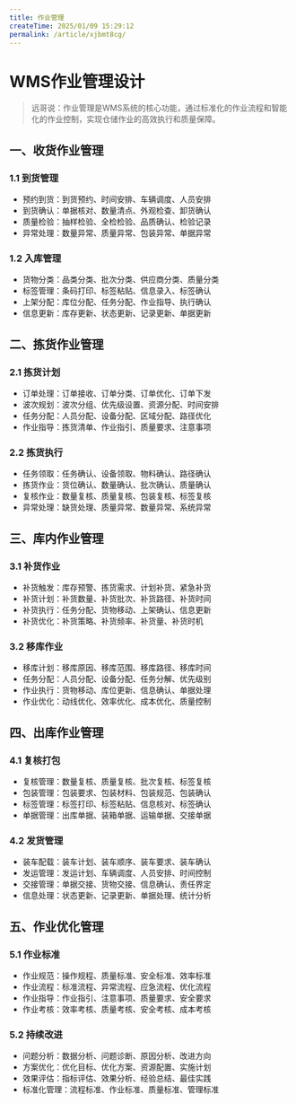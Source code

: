 ```yaml
---
title: 作业管理
createTime: 2025/01/09 15:29:12
permalink: /article/xjbmt8cg/
---
```

# WMS作业管理设计

> 远哥说：作业管理是WMS系统的核心功能，通过标准化的作业流程和智能化的作业控制，实现仓储作业的高效执行和质量保障。

## 一、收货作业管理

### 1.1 到货管理
- 预约到货：到货预约、时间安排、车辆调度、人员安排
- 到货确认：单据核对、数量清点、外观检查、卸货确认
- 质量检验：抽样检验、全检检验、品质确认、检验记录
- 异常处理：数量异常、质量异常、包装异常、单据异常

### 1.2 入库管理
- 货物分类：品类分类、批次分类、供应商分类、质量分类
- 标签管理：条码打印、标签粘贴、信息录入、标签确认
- 上架分配：库位分配、任务分配、作业指导、执行确认
- 信息更新：库存更新、状态更新、记录更新、单据更新

## 二、拣货作业管理

### 2.1 拣货计划
- 订单处理：订单接收、订单分类、订单优化、订单下发
- 波次规划：波次分组、优先级设置、资源分配、时间安排
- 任务分配：人员分配、设备分配、区域分配、路径优化
- 作业指导：拣货清单、作业指引、质量要求、注意事项

### 2.2 拣货执行
- 任务领取：任务确认、设备领取、物料确认、路径确认
- 拣货作业：货位确认、数量确认、批次确认、质量确认
- 复核作业：数量复核、质量复核、包装复核、标签复核
- 异常处理：缺货处理、质量异常、数量异常、系统异常

## 三、库内作业管理

### 3.1 补货作业
- 补货触发：库存预警、拣货需求、计划补货、紧急补货
- 补货计划：补货数量、补货批次、补货路径、补货时间
- 补货执行：任务分配、货物移动、上架确认、信息更新
- 补货优化：补货策略、补货频率、补货量、补货时机

### 3.2 移库作业
- 移库计划：移库原因、移库范围、移库路径、移库时间
- 任务分配：人员分配、设备分配、任务分解、优先级别
- 作业执行：货物移动、库位更新、信息确认、单据处理
- 作业优化：动线优化、效率优化、成本优化、质量控制

## 四、出库作业管理

### 4.1 复核打包
- 复核管理：数量复核、质量复核、批次复核、标签复核
- 包装管理：包装要求、包装材料、包装规范、包装确认
- 标签管理：标签打印、标签粘贴、信息核对、标签确认
- 单据管理：出库单据、装箱单据、运输单据、交接单据

### 4.2 发货管理
- 装车配载：装车计划、装车顺序、装车要求、装车确认
- 发运管理：发运计划、车辆调度、人员安排、时间控制
- 交接管理：单据交接、货物交接、信息确认、责任界定
- 信息处理：状态更新、记录更新、单据处理、统计分析

## 五、作业优化管理

### 5.1 作业标准
- 作业规范：操作规程、质量标准、安全标准、效率标准
- 作业流程：标准流程、异常流程、应急流程、优化流程
- 作业指导：作业指引、注意事项、质量要求、安全要求
- 作业考核：效率考核、质量考核、安全考核、成本考核

### 5.2 持续改进
- 问题分析：数据分析、问题诊断、原因分析、改进方向
- 方案优化：优化目标、优化方案、资源配置、实施计划
- 效果评估：指标评估、效果分析、经验总结、最佳实践
- 标准化管理：流程标准、作业标准、质量标准、管理标准